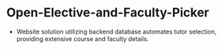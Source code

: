# Open-Elective-and-Faculty-Picker

<ul>
  <li>Website solution utilizing backend database automates tutor selection, providing extensive course and faculty details.</li>
</ul>
